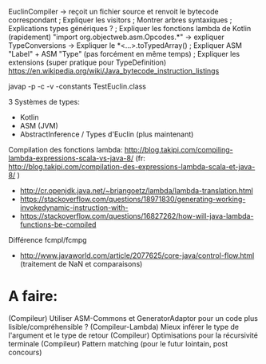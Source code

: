 EuclinCompiler -> reçoit un fichier source et renvoit le bytecode correspondant
; Expliquer les visitors
; Montrer arbres syntaxiques
; Explications types génériques ?
; Expliquer les fonctions lambda de Kotlin (rapidement)
"import org.objectweb.asm.Opcodes.*" -> expliquer
TypeConversions -> Expliquer le *<...>.toTypedArray()
; Expliquer ASM "Label" + ASM "Type" (pas forcément en même temps)
; Expliquer les extensions (super pratique pour TypeDefinition)
https://en.wikipedia.org/wiki/Java_bytecode_instruction_listings

javap -p -c -v -constants TestEuclin.class


3 Systèmes de types:
- Kotlin
- ASM (JVM)
- AbstractInference
/ Types d'Euclin (plus maintenant)

Compilation des fonctions lambda: http://blog.takipi.com/compiling-lambda-expressions-scala-vs-java-8/ (fr: http://blog.takipi.com/compilation-des-expressions-lambda-scala-et-java-8/ )
+ http://cr.openjdk.java.net/~briangoetz/lambda/lambda-translation.html
+ https://stackoverflow.com/questions/18971830/generating-working-invokedynamic-instruction-with-
+ https://stackoverflow.com/questions/16827262/how-will-java-lambda-functions-be-compiled


Différence fcmpl/fcmpg
+ http://www.javaworld.com/article/2077625/core-java/control-flow.html (traitement de NaN et comparaisons)

A faire:
========
(Compileur) Utiliser ASM-Commons et GeneratorAdaptor pour un code plus lisible/compréhensible ?
(Compileur-Lambda) Mieux inférer le type de l'argument et le type de retour
(Compileur) Optimisations pour la récursivité terminale
(Compileur) Pattern matching (pour le futur lointain, post concours)